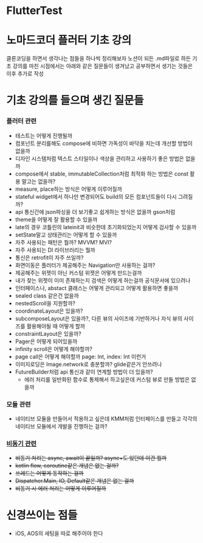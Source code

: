 # FlutterTest

# 노마드코더 플러터 기초 강의
클론코딩을 하면서 생각나는 점들을 하나씩 정리해보자
노션이 되든 .md파일로 하든
기초 강의를 마친 시점에서는 아래와 같은 질문들이 생겨났고 공부하면서 생기는 것들은 이후 추가로 작성

# 기초 강의를 들으며 생긴 질문들 
### 플러터 관련
* 테스트는 어떻게 진행될까
* 컴포넌트 분리를해도 compose에 비하면 가독성이 바닥을 치는데 개선할 방법이 없을까
* 디자인 시스템처럼 텍스트 스타일이나 색상을 관리하고 사용하기 좋은 방법은 없을까
* compose에서 stable, immutableCollection처럼 최적화 하는 방법은 const 활용 말고는 없을까?
* measure, place하는 방식은 어떻게 이루어질까
* stateful widget에서 하나만 변경되어도 build의 모든 컴포넌트들이 다시 그려질까?
* api 통신간에 json파싱을 더 보기좋고 쉽게하는 방식은 없을까 gson처럼
* theme을 어떻게 잘 활용할 수 있을까
* late의 경우 코틀린의 lateinit과 비슷한데 초기화되었는지 어떻게 검사할 수 있을까
* setState말고 상태관리는 어떻게 할 수 있을까
* 자주 사용되는 패턴은 뭘까? MVVM? MVI?
* 자주 사용되는 DI 라이브러리는 뭘까
* 통신은 retrofit이 자주 쓰일까?
* 화면이동은 플러터가 제공해주는 Navigation만 사용하는 걸까?
* 제공해주는 위젯이 아닌 커스텀 위젯은 어떻게 만드는걸까
* 내가 찾는 위젯이 이미 존재하는지 검색은 어떻게 하는걸까 공식문서에 있으려나
* 인터페이스나, abstact 클래스는 어떻게 관리되고 어떻게 활용하면 좋을까
* sealed class 같은건 없을까
* nestedScroll을 지원할까?
* coordinateLayout은 있을까?
* subcomposeLayout은 있을까?, 다른 뷰의 사이즈에 기반하거나 자식 뷰의 사이즈를 활용해야될 때 어떻게 할까 
* constraintLayout은 있을까?
* Pager은 어떻게 되어있을까
* infinity scroll은 어떻게 해야할까?
* page call은 어떻게 해야할까 page: Int, index: Int 이런거
* 이미지로딩은 Image.network로 충분할까? glide같은거 안쓰려나
* FutureBuilder처럼 api 통신과 같이 연계할 방법이 더 있을까?
  * 에러 처리를 일반화된 함수로 통제해서 하고싶은데 커스텀 뷰로 만들 방법은 없을까

### 모듈 관련
* 네이티브 모듈을 만들어서 적용하고 싶은데 KMM처럼 인터페이스를 만들고 각각의 네이티브 모듈에서 개발을 진행하는 걸까?

### [비동기 관련](async_study.md)
* ~~비동기 처리는 async, await이 끝일까? async+도 있던데 이건 뭘까~~
* ~~kotlin flow, coroutine같은 개념은 없는 걸까?~~
* ~~쓰레드는 어떻게 동작하는 걸까~~
* ~~Dispatcher.Main, IO, Default같은 개념은 없는 걸까~~
* ~~비동기 시 에러 처리는 어떻게 이루어질까~~


# 신경쓰이는 점들
* iOS, AOS의 세팅을 따로 해주어야 한다
